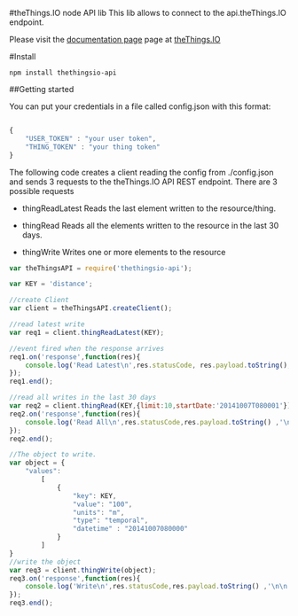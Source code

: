 #theThings.IO node API lib
This lib allows to connect to the api.theThings.IO endpoint.

Please visit the [documentation page](https://developers.thethings.io) page at [theThings.IO](https://thethings.io)


#Install
```
npm install thethingsio-api
```

##Getting started

You can put your credentials in a file called config.json with this format:

```js

{
    "USER_TOKEN" : "your user token",
    "THING_TOKEN" : "your thing token"
}
```

The following code creates a client reading the config from ./config.json and sends 3 requests to the theThings.IO
 API REST endpoint. There are 3 possible requests

  * thingReadLatest Reads the last element written to the resource/thing.

  * thingRead Reads all the elements written to the resource in the last 30 days.

  * thingWrite Writes one or more elements to the resource

```js
var theThingsAPI = require('thethingsio-api');

var KEY = 'distance';

//create Client
var client = theThingsAPI.createClient();

//read latest write
var req1 = client.thingReadLatest(KEY);

//event fired when the response arrives
req1.on('response',function(res){
    console.log('Read Latest\n',res.statusCode, res.payload.toString(),'\n\n');
});
req1.end();

//read all writes in the last 30 days
var req2 = client.thingRead(KEY,{limit:10,startDate:'20141007T080001'});
req2.on('response',function(res){
    console.log('Read All\n',res.statusCode,res.payload.toString() ,'\n\n');
});
req2.end();

//The object to write.
var object = {
    "values":
        [
            {
                "key": KEY,
                "value": "100",
                "units": "m",
                "type": "temporal",
                "datetime" : "20141007080000"
            }
        ]
}
//write the object
var req3 = client.thingWrite(object);
req3.on('response',function(res){
    console.log('Write\n',res.statusCode,res.payload.toString() ,'\n\n');
});
req3.end();
```
